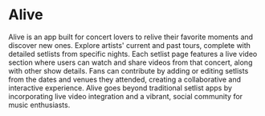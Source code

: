 # Alive
Alive is an app built for concert lovers to relive their favorite moments and discover new ones. Explore artists' current and past tours, complete with detailed setlists from specific nights. Each setlist page features a live video section where users can watch and share videos from that concert, along with other show details. Fans can contribute by adding or editing setlists from the dates and venues they attended, creating a collaborative and interactive experience. Alive goes beyond traditional setlist apps by incorporating live video integration and a vibrant, social community for music enthusiasts.
